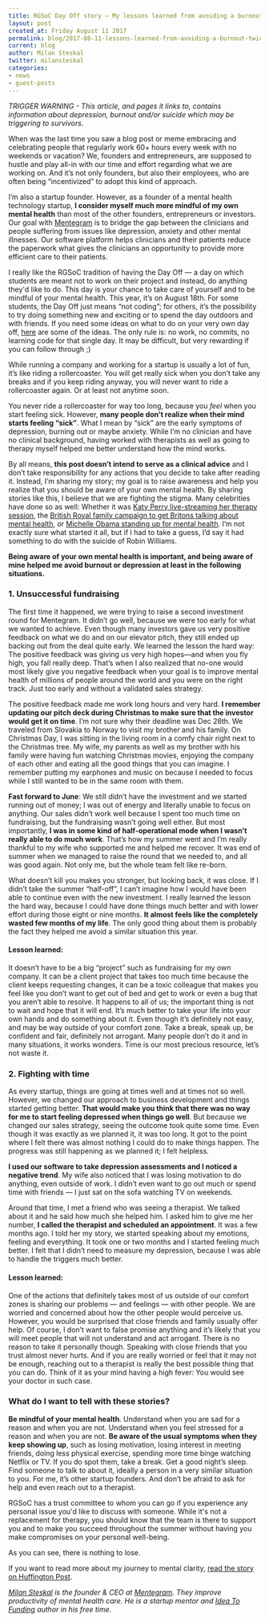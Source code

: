```yaml
---
title: RGSoC Day Off story — My lessons learned from avoiding a burnout, twice.
layout: post
created_at: Friday August 11 2017
permalink: blog/2017-08-11-lessons-learned-from-avoiding-a-burnout-twice
current: blog
author: Milan Steskal 
twitter: milansteskal
categories:
- news
- guest-posts
---
```


*TRIGGER WARNING -  This article, and pages it links to, contains information about depression, burnout and/or suicide which may be triggering to survivors.*

When was the last time you saw a blog post or meme embracing and celebrating people that regularly work 60+ hours every week with no weekends or vacation? We, founders and entrepreneurs, are supposed to hustle and play all-in with our time and effort regarding what we are working on. And it’s not only founders, but also their employees, who are often being “incentivized” to adopt this kind of approach.  

I’m also a startup founder. However, as a founder of a mental health technology startup, **I consider myself much more mindful of my own mental health** than most of the other founders, entrepreneurs or investors. Our goal with [Mentegram](https://mentegram.com/) is to bridge the gap between the clinicians and people suffering from issues like depression, anxiety and other mental illnesses. Our software platform helps clinicians and their patients reduce the paperwork what gives the clinicians an opportunity to provide more efficient care to their patients.  

I really like the RGSoC tradition of having the Day Off — a day on which students are meant not to work on their project and instead, do anything they'd like to do. This day is your chance to take care of yourself and to be mindful of your mental health. This year, it’s on August 18th. For some students, the Day Off just means “not coding”; for others, it’s the possibility to try doing something new and exciting or to spend the day outdoors and with friends. If you need some ideas on what to do on your very own day off, [here](http://railsgirlssummerofcode.org/blog/rgsoc-day-off) are some of the ideas. The only rule is: no work, no commits, no learning code for that single day. It may be difficult, but very rewarding if you can follow through ;)  

While running a company and working for a startup is usually a lot of fun, it’s like riding a rollercoaster. You will get really sick when you don’t take any breaks and if you keep riding anyway, you will never want to ride a rollercoaster again. Or at least not anytime soon.  

You never ride a rollercoaster for way too long, because you *feel* when you start feeling sick. However, **many people don’t realize when their mind starts feeling “sick”**. What I mean by “sick” are the early symptoms of depression, burning out or maybe anxiety. While I’m no clinician and have no clinical background, having worked with therapists as well as going to therapy myself helped me better understand how the mind works.  

By all means, **this post doesn’t intend to serve as a clinical advice** and I don’t take responsibility for any actions that you decide to take after reading it. Instead, I’m sharing my story; my goal is to raise awareness and help you realize that you should be aware of your own mental health. By sharing stories like this, I believe that we are fighting the stigma. Many celebrities have done so as well: Whether it was [Katy Perry live-streaming her therapy session](https://themighty.com/2017/06/katy-perry-livestreams-therapy-session-for-witness-world-wide/?utm_source=milan_steskal), the [British Royal family campaign to get Britons talking about mental health](https://www.theguardian.com/society/2017/mar/29/royals-launch-mental-health-campaign-videos-get-britons-talking?utm_source=milan_steskal), or [Michelle Obama standing up for mental health](http://www.huffingtonpost.com/entry/michelle-obama-mental-health_us_5829ecc2e4b060adb56f60c2/?utm_source=milan_steskal). I’m not exactly sure what started it all, but if I had to take a guess, I’d say it had something to do with the suicide of Robin Williams.  

**Being aware of your own mental health is important, and being aware of mine helped me avoid burnout or depression at least in the following situations.**  

### 1. Unsuccessful fundraising
The first time it happened, we were trying to raise a second investment round for Mentegram. It didn’t go well, because we were too early for what we wanted to achieve. Even though many investors gave us very positive feedback on what we do and on our elevator pitch, they still ended up backing out from the deal quite early. We learned the lesson the hard way: The positive feedback was giving us very high hopes—and when you fly high, you fall really deep. That’s when I also realized that no-one would most likely give you negative feedback when your goal is to improve mental health of millions of people around the world and you were on the right track. Just too early and without a validated sales strategy.  

The positive feedback made me work long hours and very hard. **I remember updating our pitch deck during Christmas to make sure that the investor would get it on time**. I’m not sure why their deadline was Dec 28th. We traveled from Slovakia to Norway to visit my brother and his family. On Christmas Day, I was sitting in the living room in a comfy chair right next to the Christmas tree. My wife, my parents as well as my brother with his family were having fun watching Christmas movies, enjoying the company of each other and eating all the good things that you can imagine. I remember putting my earphones and music on because I needed to focus while I still wanted to be in the same room with them.  

**Fast forward to June**: We still didn’t have the investment and we started running out of money; I was out of energy and literally unable to focus on anything. Our sales didn’t work well because I spent too much time on fundraising, but the fundraising wasn’t going well either. But most importantly, **I was in some kind of half-operational mode when I wasn’t really able to do much work**. That’s how my summer went and I’m really thankful to my wife who supported me and helped me recover. It was end of summer when we managed to raise the round that we needed to, and all was good again. Not only me, but the whole team felt like re-born.  

What doesn’t kill you makes you stronger, but looking back, it was close. If I didn’t take the summer “half-off”, I can’t imagine how I would have been able to continue even with the new investment. I really learned the lesson the hard way, because I could have done things much better and with lower effort during those eight or nine months. **It almost feels like the completely wasted few months of my life**. The only good thing about them is probably the fact they helped me avoid a similar situation this year.  

#### Lesson learned:  
It doesn’t have to be a big “project” such as fundraising for my own company. It can be a client project that takes too much time because the client keeps requesting changes, it can be a toxic colleague that makes you feel like you don’t want to get out of bed and get to work or even a bug that you aren’t able to resolve. It happens to all of us; the important thing is not to wait and hope that it will end. It’s much better to take your life into your own hands and do something about it. Even though it’s definitely not easy, and may be way outside of your comfort zone. Take a break, speak up, be confident and fair, definitely not arrogant. Many people don’t do it and in many situations, it works wonders. Time is our most precious resource, let’s not waste it.  

### 2. Fighting with time
As every startup, things are going at times well and at times not so well. However, we changed our approach to business development and things started getting better. **That would make you think that there was no way for me to start feeling depressed when things go well**. But because we changed our sales strategy, seeing the outcome took quite some time. Even though it was exactly as we planned it, it was too long. It got to the point where I felt there was almost nothing I could do to make things happen. The progress was still happening as we planned it; I felt helpless.  

**I used our software to take depression assessments and I noticed a negative trend**. My wife also noticed that I was losing motivation to do anything, even outside of work. I didn’t even want to go out much or spend time with friends — I just sat on the sofa watching TV on weekends.  

Around that time, I met a friend who was seeing a therapist. We talked about it and he said how much she helped him. I asked him to give me her number, **I called the therapist and scheduled an appointment**. It was a few months ago. I told her my story, we started speaking about my emotions, feeling and everything. It took one or two months and I started feeling much better. I felt that I didn’t need to measure my depression, because I was able to handle the triggers much better.  

#### Lesson learned: 
One of the actions that definitely takes most of us outside of our comfort zones is sharing our problems — and feelings — with other people. We are worried and concerned about how the other people would perceive us. However, you would be surprised that close friends and family usually offer help. Of course, I don’t want to false promise anything and it’s likely that you will meet people that will not understand and act arrogant. There is no reason to take it personally though. Speaking with close friends that you trust almost never hurts. And if you are really worried or feel that it may not be enough, reaching out to a therapist is really the best possible thing that you can do. Think of it as your mind having a high fever: You would see your doctor in such case.  

### What do I want to tell with these stories?  

**Be mindful of your mental health**. Understand when you are sad for a reason and when you are not. Understand when you feel stressed for a reason and when you are not. **Be aware of the usual symptoms when they keep showing up**, such as losing motivation, losing interest in meeting friends, doing less physical exercise, spending more time binge watching Netflix or TV. If you do spot them, take a break. Get a good night’s sleep. Find someone to talk to about it, ideally a person in a very similar situation to you. For me, it’s other startup founders. And don’t be afraid to ask for help and even reach out to a therapist.  

RGSoC has a trust committee to whom you can go if you experience any personal issue you'd like to discuss with someone. While it's not a replacement for therapy, you should know that the team is there to support you and to make you succeed throughout the summer without having you make compromises on your personal well-being.  

As you can see, there is nothing to lose.  

If you want to read more about my journey to mental clarity, [read the story on Huffington Post](http://huffingtonpost.com/entry/a-journey-of-mental-clarity-from-a-mental-health-startup_us_590c964fe4b046ea176aea59?utm_source=milan_steskal).  

*[Milan Steskal](https://www.twitter.com/milansteskal/) is the founder & CEO at [Mentegram](https://mentegram.com/). They improve productivity of mental health care. He is a startup mentor and [Idea To Funding](http://ideatofunding.com/) author in his free time.*  

